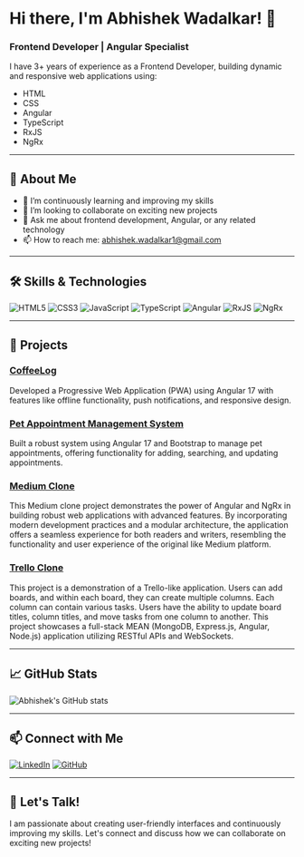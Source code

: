 # Hi there, I'm Abhishek Wadalkar! 👋

### Frontend Developer | Angular Specialist

I have 3+ years of experience as a Frontend Developer, building dynamic and responsive web applications using:
- HTML
- CSS
- Angular
- TypeScript
- RxJS
- NgRx

---

## 🚀 About Me

- 🌱 I’m continuously learning and improving my skills
- 👯 I’m looking to collaborate on exciting new projects
- 💬 Ask me about frontend development, Angular, or any related technology
- 📫 How to reach me: [abhishek.wadalkar1@gmail.com](mailto:abhishek.wadalkar1@gmail.com)

---

## 🛠️ Skills & Technologies

![HTML5](https://img.shields.io/badge/html5-%23E34F26.svg?style=for-the-badge&logo=html5&logoColor=white)
![CSS3](https://img.shields.io/badge/css3-%231572B6.svg?style=for-the-badge&logo=css3&logoColor=white)
![JavaScript](https://img.shields.io/badge/javascript-%23323330.svg?style=for-the-badge&logo=javascript&logoColor=%23F7DF1E)
![TypeScript](https://img.shields.io/badge/typescript-%23007ACC.svg?style=for-the-badge&logo=typescript&logoColor=white)
![Angular](https://img.shields.io/badge/angular-%23DD0031.svg?style=for-the-badge&logo=angular&logoColor=white)
![RxJS](https://img.shields.io/badge/rxjs-%23B7178C.svg?style=for-the-badge&logo=reactivex&logoColor=white)
![NgRx](https://img.shields.io/badge/ngrx-%23E53232.svg?style=for-the-badge&logo=ngrx&logoColor=white)

---

## 🌟 Projects

### [CoffeeLog](https://github.com/abhishekw1/CoffeeLog)
Developed a Progressive Web Application (PWA) using Angular 17 with features like offline functionality, push notifications, and responsive design.

### [Pet Appointment Management System](https://github.com/abhishekw1/Pet-Appointment-Management-System)
Built a robust system using Angular 17 and Bootstrap to manage pet appointments, offering functionality for adding, searching, and updating appointments.

### [Medium Clone](https://abhishekw1.github.io/mediumclone_angular/global-feed)
This Medium clone project demonstrates the power of Angular and NgRx in building robust web applications with advanced features. By incorporating modern development practices and a modular architecture, the application offers a seamless experience for both readers and writers, resembling the functionality and user experience of the original like Medium platform.

### [Trello Clone](https://github.com/abhishekw1/cltrello-client)
This project is a demonstration of a Trello-like application. Users can add boards, and within each board, they can create multiple columns. Each column can contain various tasks. Users have the ability to update board titles, column titles, and move tasks from one column to another. This project showcases a full-stack MEAN (MongoDB, Express.js, Angular, Node.js) application utilizing RESTful APIs and WebSockets.

---

## 📈 GitHub Stats

![Abhishek's GitHub stats](https://github-readme-stats.vercel.app/api?username=abhishekw1&show_icons=true&theme=radical)

---

## 📫 Connect with Me

[![LinkedIn](https://img.shields.io/badge/LinkedIn-0077B5?style=for-the-badge&logo=linkedin&logoColor=white)](https://linkedin.com/in/abhishek-w-495521151)
[![GitHub](https://img.shields.io/badge/GitHub-181717?style=for-the-badge&logo=github&logoColor=white)](https://github.com/abhishekw1)

---

## 💬 Let's Talk!

I am passionate about creating user-friendly interfaces and continuously improving my skills. Let's connect and discuss how we can collaborate on exciting new projects!
